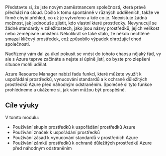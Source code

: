 Představte si, že jste novým zaměstnancem společnosti, která právě přechází na cloud. Došlo k tomu spontánně v různých odděleních, takže ve firmě chybí přehled, co už je vytvořeno a kde co je. Neexistuje žádná možnost, jak jednoduše zjistit, kdo vlastní které prostředky. Nevynucují se žádné standardy v záležitostech, jako jsou názvy prostředků, jejich velikost nebo zeměpisné umístění.  Několikrát se také stalo, že někdo nechtěně smazal klíčový prostředek, což způsobilo výpadek ohrožující chod společnosti.

Nadřízený vám dal za úkol pokusit se vnést do tohoto chaosu nějaký řád, vy ale s Azure teprve začínáte a nejste si úplně jistí, co byste pro zlepšení situace mohli udělat.

Azure Resource Manager nabízí řadu funkcí, které můžete využít k uspořádání prostředků, vynucování standardů a k ochraně důležitých prostředků Azure před náhodným odstraněním. Společně si tyto funkce prohlédneme a ukážeme si, jak vám můžou být prospěšné.

## <a name="learning-objectives"></a>Cíle výuky

V tomto modulu:

- Používání skupin prostředků k uspořádání prostředků Azure
- Používání značek k uspořádání prostředků
- Používání zásad k vynucování standardů v prostředích Azure
- Používání zámků prostředků k ochraně důležitých prostředků Azure před náhodným odstraněním